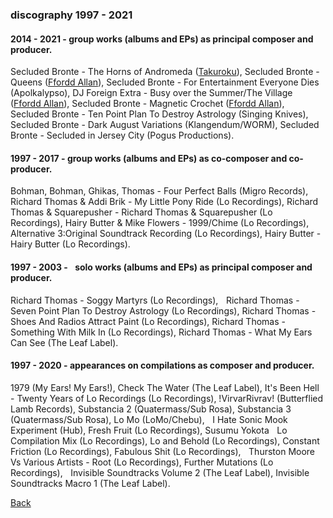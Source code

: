 ### discography 1997 - 2021

#### 2014 - 2021 - group works (albums and EPs) as principal composer and producer.

Secluded Bronte - The Horns of Andromeda ([Takuroku](https://www.cafeoto.co.uk/shop/secluded-bronte-the-horns-of-andromeda/)), Secluded Bronte - Queens ([Ffordd Allan](https://fforddallan.bandcamp.com/)), Secluded Bronte - For Entertainment Everyone Dies (Apolkalypso), DJ Foreign Extra - Busy over the Summer/The Village ([Ffordd Allan](https://fforddallan.bandcamp.com/)), Secluded Bronte - Magnetic Crochet ([Ffordd Allan](https://fforddallan.bandcamp.com/)), Secluded Bronte - Ten Point Plan To Destroy Astrology (Singing Knives), Secluded Bronte - Dark August Variations (Klangendum/WORM), Secluded Bronte - Secluded in Jersey City (Pogus Productions).


#### 1997 - 2017 - group works (albums and EPs) as co-composer and co-producer.

Bohman, Bohman, Ghikas, Thomas - Four Perfect Balls (Migro Records), 
Richard Thomas & Addi Brik - My Little Pony Ride (Lo Recordings), Richard Thomas & Squarepusher - Richard Thomas & Squarepusher (Lo Recordings), Hairy Butter & Mike Flowers - 1999/Chime (Lo Recordings), Alternative 3:Original Soundtrack Recording (Lo Recordings), 
Hairy Butter - Hairy Butter (Lo Recordings).

#### 1997 - 2003 -    solo works (albums and EPs) as principal composer and producer.

Richard Thomas - Soggy Martyrs (Lo Recordings),    Richard Thomas - Seven Point Plan To Destroy Astrology (Lo Recordings), Richard Thomas - Shoes And Radios Attract Paint (Lo Recordings), Richard Thomas - Something With Milk In (Lo Recordings), Richard Thomas - What My Ears Can See (The Leaf Label).

#### 1997 - 2020 - appearances on compilations as composer and producer.

1979 (My Ears! My Ears!), Check The Water (The Leaf Label), It's Been Hell - Twenty Years of Lo Recordings (Lo Recordings), !VirvarRivrav! (Butterflied Lamb Records), 
Substancia 2 (Quatermass/Sub Rosa), Substancia 3 (Quatermass/Sub Rosa), Lo Mo (LoMo/Chebu),    I Hate Sonic Mook Experiment (Hub), Fresh Fruit (Lo Recordings), 
Susumu Yokota    Lo Compilation Mix (Lo Recordings), Lo and Behold (Lo Recordings), Constant Friction (Lo Recordings), Fabulous Shit (Lo Recordings),    
Thurston Moore Vs Various Artists - Root (Lo Recordings), Further Mutations (Lo Recordings),    Invisible Soundtracks Volume 2 (The Leaf Label), 
Invisible Soundtracks Macro 1 (The Leaf Label).

[Back](index.html)
